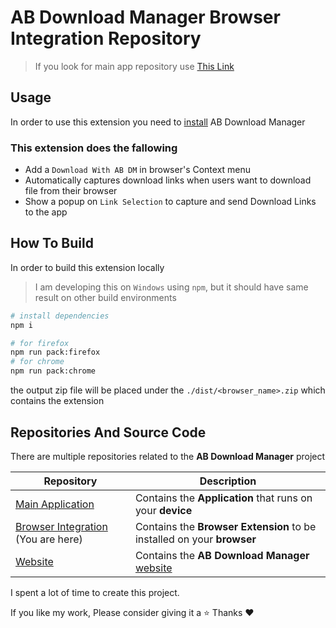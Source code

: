 # AB Download Manager Browser Integration Repository

> If you look for main app repository use [This Link](https://github.com/amir1376/ab-download-manager)
## Usage

In order to use this extension you need to [install](https://abdownloadmanager.com/#download) AB Download Manager

### This extension does the fallowing

- Add a `Download With AB DM` in browser's Context menu
- Automatically captures download links when users want to download file from their browser
- Show a popup on `Link Selection` to capture and send Download Links to the app

## How To Build
In order to build this extension locally
> I am developing this on `Windows` using `npm`, but it should have same result on other build environments
```bash
# install dependencies
npm i

# for firefox
npm run pack:firefox
# for chrome
npm run pack:chrome
```

the output zip file will be placed under the `./dist/<browser_name>.zip` which contains the extension


## Repositories And Source Code

There are multiple repositories related to the **AB Download Manager** project

| Repository                                                                                                 | Description                                                                   |
|------------------------------------------------------------------------------------------------------------|-------------------------------------------------------------------------------|
| [Main Application](https://github.com/amir1376/ab-download-manager)                                        | Contains the  **Application** that runs on your  **device**                   |
| [Browser Integration](https://github.com/amir1376/ab-download-manager-browser-integration)  (You are here) | Contains the **Browser Extension** to be installed on your  **browser**       |
| [Website](https://github.com/amir1376/ab-download-manager-website)                                         | Contains the **AB Download Manager** [website](https://abdownloadmanager.com) |

I spent a lot of time to create this project.

If you like my work, Please consider giving it a ⭐ Thanks ❤️
